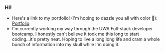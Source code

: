 ### Hi!

- Here's a link to my portfolio! (I'm hoping to dazzle you all with color 🦚): [Portfolio](https://rorylkd.github.io/Portfolio2.0/) 
- I'm currently working my way through the UWA Full-stack developer bootcamp. I honestly can't believe it took me this long to start coding...it's pretty neat. Hoping to live a long long life and cram a whole bunch of information into my skull while I'm doing it.
